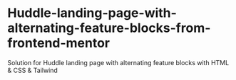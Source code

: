 # Huddle-landing-page-with-alternating-feature-blocks-from-frontend-mentor
Solution for Huddle landing page with alternating feature blocks with HTML &amp; CSS &amp; Tailwind
